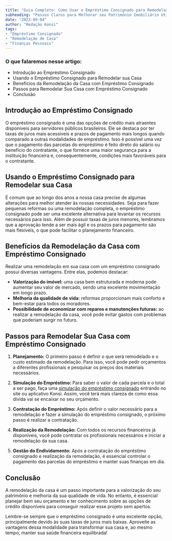```yaml
---
title: "Guia Completo: Como Usar o Empréstimo Consignado para Remodelar sua Casa"
subheading: "Passos Claros para Melhorar seu Patrimônio Imobiliário Utilizando Crédito Consignado"
date: "2023-09-04"
author: "Redação Konsi"
tags:
- "Empréstimo Consignado"
- "Remodelação de Casa"
- "Finanças Pessoais"
---
```


### O que falaremos nesse artigo:

- Introdução ao Empréstimo Consignado
- Usando o Empréstimo Consignado para Remodelar sua Casa
- Benefícios da Remodelação da Casa com Empréstimo Consignado
- Passos para Remodelar Sua Casa com Empréstimo Consignado
- Conclusão

## Introdução ao Empréstimo Consignado

O empréstimo consignado é uma das opções de crédito mais atraentes disponíveis para servidores públicos brasileiros. Ele se destaca por ter taxas de juros mais acessíveis e prazos de pagamento mais longos quando comparado a outras modalidades de empréstimo. Isso é possível uma vez que o pagamento das parcelas do empréstimo é feito direto do salário ou benefício do contratante, o que fornece uma maior segurança para a instituição financeira e, consequentemente, condições mais favoráveis para o contratante.

## Usando o Empréstimo Consignado para Remodelar sua Casa

É comum que ao longo dos anos a nossa casa precise de algumas alterações para melhor atender às nossas necessidades. Seja para fazer pequenas reformas ou uma remodelação completa, o empréstimo consignado pode ser uma excelente alternativa para levantar os recursos necessários para isso. Além de possuir taxas de juros menores, lembramos que a aprovação tende a ser mais ágil e os prazos para pagamento são mais flexíveis, o que pode facilitar o planejamento financeiro.

## Benefícios da Remodelação da Casa com Empréstimo Consignado

Realizar uma remodelação em sua casa com um empréstimo consignado possui diversas vantagens. Entre elas, podemos destacar:

- **Valorização do imóvel:** uma casa bem estruturada e moderna pode aumentar seu valor de mercado, sendo uma excelente movimentação em longo prazo.
- **Melhoria da qualidade de vida:** reformas proporcionam mais conforto e bem-estar para todos os moradores. 
- **Possibilidade de economizar com reparos e manutenções futuras:** ao realizar a remodelação da casa, você pode evitar gastos com problemas que poderiam surgir no futuro.

## Passos para Remodelar Sua Casa com Empréstimo Consignado

1. **Planejamento:** O primeiro passo é definir o que será remodelado e o custo estimado da remodelação. Para isso, você pode pedir orçamentos a diferentes profissionais e pesquisar os preços dos materiais necessários.

2. **Simulação do Empréstimo:** Para saber o valor de cada parcela e o total a ser pago, faça uma [simulação do empréstimo consignado](http://konsi.com.br/simulacao) entrando no site ou aplicativo Konsi. Assim, você terá mais clareza de como essa dívida vai se encaixar no seu orçamento.

3. **Contratação do Empréstimo:** Após definir o valor necessário para a remodelação e fazer a simulação do empréstimo consignado, o próximo passo é realizar a contratação.

4. **Realização da Remodelação:** Com todos os recursos financeiros já disponíveis, você pode contratar os profissionais necessários e iniciar a remodelação da sua casa.

5. **Gestão do Endividamento:** Após a contratação do empréstimo consignado e realização da remodelação, é essencial controlar o pagamento das parcelas do empréstimo e manter suas finanças em dia.

## Conclusão

A remodelação da casa é um passo importante para a valorização do seu patrimônio e melhoria da sua qualidade de vida. No entanto, é essencial planejar bem seu orçamento e ter conhecimento sobre as opções de crédito disponíveis para conseguir realizar esse projeto sem apertos.

Lembre-se sempre que o empréstimo consignado é uma excelente opção, principalmente devido às suas taxas de juros mais baixas. Aproveite as vantagens dessa modalidade para transformar sua casa e, ao mesmo tempo, manter sua saúde financeira equilibrada!